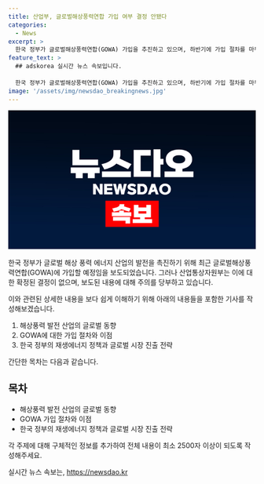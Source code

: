 ```yaml
---
title: 산업부, 글로벌해상풍력연합 가입 여부 결정 안됐다
categories:
  - News
excerpt: >
  한국 정부가 글로벌해상풍력연합(GOWA) 가입을 추진하고 있으며, 하반기에 가입 절차를 마무리할 예정이라고 보도되었습니다. 그러나 산업부는 아직 가입 여부가 결정되지 않았다고 밝혔습니다. 이에 관련된 정보는 신중히 접근해야 하며, 문의는 산업통상자원부 재생에너지정책관으로 문의할 수 있습니다. 이 소식은 공공누리 제1유형에 따라 자유롭게 이용할 수 있으나, 사진은 제외되며 출처표시가 필요합니다. (자료출처=정책브리핑 www.korea.kr)
feature_text: >
  ## adskorea 실시간 뉴스 속보입니다.

  한국 정부가 글로벌해상풍력연합(GOWA) 가입을 추진하고 있으며, 하반기에 가입 절차를 마무리할 예정이라고 보도되었습니다. 그러나 산업부는 아직 가입 여부가 결정되지 않았다고 밝혔습니다. 이에 관련된 정보는 신중히 접근해야 하며, 문의는 산업통상자원부 재생에너지정책관으로 문의할 수 있습니다. 이 소식은 공공누리 제1유형에 따라 자유롭게 이용할 수 있으나, 사진은 제외되며 출처표시가 필요합니다. (자료출처=정책브리핑 www.korea.kr)
image: '/assets/img/newsdao_breakingnews.jpg'
---
```


<p><img src="/assets/img/newsdao_breakingnews.jpg" alt="adskorea 속보" /></p>

<p>한국 정부가 글로벌 해상 풍력 에너지 산업의 발전을 촉진하기 위해 최근 글로벌해상풍력연합(GOWA)에 가입할 예정임을 보도되었습니다. 그러나 산업통상자원부는 이에 대한 확정된 결정이 없으며, 보도된 내용에 대해 주의를 당부하고 있습니다.</p>

<p>이와 관련된 상세한 내용을 보다 쉽게 이해하기 위해 아래의 내용들을 포함한 기사를 작성해보겠습니다.</p>

<ol>
<li>해상풍력 발전 산업의 글로벌 동향</li>
<li>GOWA에 대한 가입 절차와 이점</li>
<li>한국 정부의 재생에너지 정책과 글로벌 시장 진출 전략</li>
</ol>

<p>간단한 목차는 다음과 같습니다.</p>

<h2 data-ke-size="size26">목차</h2>

<ul>
  <li>해상풍력 발전 산업의 글로벌 동향</li>
  <li>GOWA 가입 절차와 이점</li>
  <li>한국 정부의 재생에너지 정책과 글로벌 시장 진출 전략</li>
</ul>

<p>각 주제에 대해 구체적인 정보를 추가하여 전체 내용이 최소 2500자 이상이 되도록 작성해주세요.</p>
실시간 뉴스 속보는, <a href="https://newsdao.kr" rel="dofollow">https://newsdao.kr</a>


